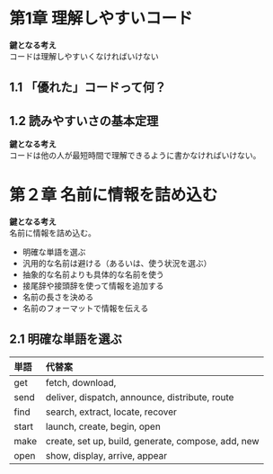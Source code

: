 # 第1章 理解しやすいコード
**鍵となる考え**<br>
コードは理解しやすいくなければいけない

## 1.1 「優れた」コードって何？

## 1.2 読みやすいさの基本定理
**鍵となる考え**<br>
コードは他の人が最短時間で理解できるように書かなければいけない。

# 第２章 名前に情報を詰め込む

**鍵となる考え**<br>
名前に情報を詰め込む。

- 明確な単語を選ぶ
- 汎用的な名前は避ける（あるいは、使う状況を選ぶ）
- 抽象的な名前よりも具体的な名前を使う
- 接尾辞や接頭辞を使って情報を追加する
- 名前の長さを決める
- 名前のフォーマットで情報を伝える

## 2.1 明確な単語を選ぶ

|単語|代替案|
|:-|:-|
|get|fetch, download,|
|send|deliver, dispatch, announce, distribute, route|
|find|search, extract, locate, recover|
|start|launch, create, begin, open|
|make|create, set up, build, generate, compose, add, new|
|open|show, display, arrive, appear|
